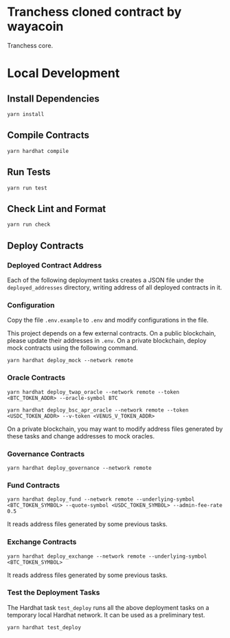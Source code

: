# Tranchess cloned contract by wayacoin

Tranchess core.

# Local Development

## Install Dependencies

`yarn install`

## Compile Contracts

`yarn hardhat compile`

## Run Tests

`yarn run test`

## Check Lint and Format

`yarn run check`

## Deploy Contracts

### Deployed Contract Address

Each of the following deployment tasks creates a JSON file under the `deployed_addresses` directory,
writing address of all deployed contracts in it.

### Configuration

Copy the file `.env.example` to `.env` and modify configurations in the file.

This project depends on a few external contracts. On a public blockchain, please update
their addresses in `.env`. On a private blockchain, deploy mock contracts using the following
command.

`yarn hardhat deploy_mock --network remote`

### Oracle Contracts

`yarn hardhat deploy_twap_oracle --network remote --token <BTC_TOKEN_ADDR> --oracle-symbol BTC`

`yarn hardhat deploy_bsc_apr_oracle --network remote --token <USDC_TOKEN_ADDR> --v-token <VENUS_V_TOKEN_ADDR>`

On a private blockchain, you may want to modify address files generated by these tasks and
change addresses to mock oracles.

### Governance Contracts

`yarn hardhat deploy_governance --network remote`

### Fund Contracts

`yarn hardhat deploy_fund --network remote --underlying-symbol <BTC_TOKEN_SYMBOL> --quote-symbol <USDC_TOKEN_SYMBOL> --admin-fee-rate 0.5`

It reads address files generated by some previous tasks.

### Exchange Contracts

`yarn hardhat deploy_exchange --network remote --underlying-symbol <BTC_TOKEN_SYMBOL>`

It reads address files generated by some previous tasks.

### Test the Deployment Tasks

The Hardhat task `test_deploy` runs all the above deployment tasks on a temporary local
Hardhat network. It can be used as a preliminary test.

`yarn hardhat test_deploy`

